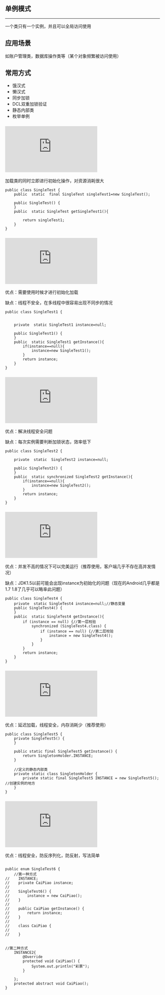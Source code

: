 ## 单例模式
---
一个类只有一个实例，并且可以全局访问使用

## 应用场景
如账户管理类，数据库操作类等（某个对象频繁被访问使用）

## 常用方式

-  饿汉式
-  懒汉式
-  同步加锁
-  DCL双重加锁验证
-  静态内部类
-  枚举单例

### ![饿汉式](https://github.com/Allure0/AndroidDesignPattern/blob/master/app/src/main/java/com/allure/designPattern/singlecase/SingleTest.java)
加载类的同时立即进行初始化操作，对资源消耗很大

```
public class SingleTest {
    public  static  final SingleTest singleTest1=new SingleTest();

    public SingleTest() {
    }
    public  static SingleTest getSingleTest1(){

        return singleTest1;
    }
}
```

### ![懒汉式](https://github.com/Allure0/AndroidDesignPattern/blob/master/app/src/main/java/com/allure/designPattern/singlecase/SingleTest1.java)

 优点：需要使用时候才进行初始化加载
 
 缺点：线程不安全，在多线程中很容易出现不同步的情况

```
public class SingleTest1 {


    private  static SingleTest1 instance=null;

    public SingleTest1() {
    }
    public  static SingleTest1 getInstance(){
        if(instance==null){
            instance=new SingleTest1();
        }
        return instance;
    }
}

```

### ![同步加锁](https://github.com/Allure0/AndroidDesignPattern/blob/master/app/src/main/java/com/allure/designPattern/singlecase/SingleTest1.java)

优点：解决线程安全问题

缺点：每次实例需要判断加锁状态，效率低下

```
public class SingleTest2 {

    private  static  SingleTest2 instance=null;

    public SingleTest2() {
    }
    public  static synchronized SingleTest2 getInstance(){
        if(instance==null){
            instance=new SingleTest2();
        }
        return instance;
    }
}

```

### ![DCL双重校验](https://github.com/Allure0/AndroidDesignPattern/blob/master/app/src/main/java/com/allure/designPattern/singlecase/SingleTest4.java)


优点：并发不高的情况下可以完美运行（推荐使用，客户端几乎不存在高并发情况）

缺点：JDK1.5以前可能会出现instance为初始化的问题（现在的Android几乎都是1.7 1.8了几乎可以略率此问题）

```
public class SingleTest4 {
    private  static SingleTest4 instance=null;//静态变量
    public SingleTest4() {
    }
    public  static SingleTest4 getInstance(){
        if (instance == null) {//第一层校验
            synchronized (SingleTest4.class) {
                if (instance == null) {//第二层校验
                    instance = new SingleTest4();
                }
            }
        }
        return instance;
    }
}

```

### ![静态内部类](https://github.com/Allure0/AndroidDesignPattern/blob/master/app/src/main/java/com/allure/designPattern/singlecase/SingleTest5.java)

优点：延迟加载，线程安全，内存消耗少（推荐使用）

```
public class SingleTest5 {
    private SingleTest5() {
    }

    public static final SingleTest5 getInstance() {
        return SingletonHolder.INSTANCE;
    }

    //定义的静态内部类
    private static class SingletonHolder {
        private static final SingleTest5 INSTANCE = new SingleTest5();  //创建实例的地方
    }
}

```

### ![枚举单例](https://github.com/Allure0/AndroidDesignPattern/blob/master/app/src/main/java/com/allure/designPattern/singlecase/SingleTest6.java)

优点：线程安全，防反序列化，防反射，写法简单

```

public enum SingleTest6 {
    //第一种方式
//    INSTANCE;
//    private CaiPiao instance;
//
//    SingleTest6() {
//        instance = new CaiPiao();
//    }
//
//    public CaiPiao getInstance() {
//        return instance;
//    }
//
//    class CaiPiao {
//
//    }


//第二种方式
    INSTANCE2{
        @Override
        protected void CaiPiao() {
            System.out.println("彩票");
        }

    };
    protected abstract void CaiPiao();
}
```



